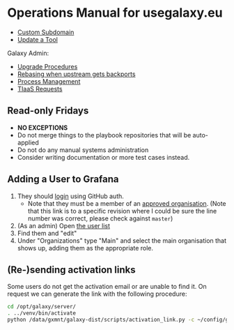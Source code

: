 # Operations Manual for usegalaxy.eu

- [Custom Subdomain](./subdomains.md)
- [Update a Tool](https://github.com/usegalaxy-eu/usegalaxy-eu-tools)

Galaxy Admin:

- [Upgrade Procedures](./upgrade.md)
- [Rebasing when upstream gets backports](./rebasing.md)
- [Process Management](./procmgmt.md)
- [TIaaS Requests](./tiaas.md)

## Read-only Fridays

- **NO EXCEPTIONS**
- Do not merge things to the playbook repositories that will be auto-applied
- Do not do any manual systems administration
- Consider writing documentation or more test cases instead.

## Adding a User to Grafana

1. They should [login](https://stats.galaxyproject.eu) using GitHub auth.
    - Note that they must be a member of an [approved organisation](https://github.com/usegalaxy-eu/infrastructure-playbook/blob/39d5b7e86b4f45acba53adb965b11b63700327ad/group_vars/grafana.yml#L119).  (Note that this link is to a specific revision where I could be sure the line number was correct, please check against `master`)
2. (As an admin) Open [the user list](https://stats.galaxyproject.eu/admin/users/)
3. Find them and "edit"
4. Under "Organizations" type "Main" and select the main organisation that shows up, adding them as the appropriate role.

## (Re-)sending activation links

Some users do not get the activation email or are unable to find it. On request we can generate the link with the
following procedure:

```bash
cd /opt/galaxy/server/
. ../venv/bin/activate
python /data/gxmnt/galaxy-dist/scripts/activation_link.py -c ~/config/galaxy.ini -e <their email>
```
